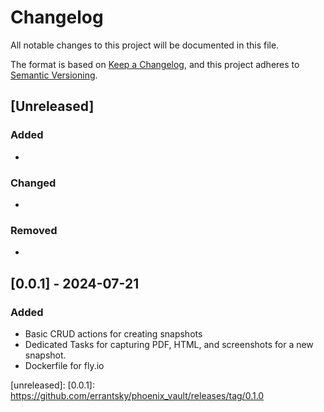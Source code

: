 # Changelog

All notable changes to this project will be documented in this file.

The format is based on [Keep a Changelog](https://keepachangelog.com/en/1.1.0/),
and this project adheres to [Semantic Versioning](https://semver.org/spec/v2.0.0.html).

## [Unreleased]

### Added
- 
### Changed
- 
### Removed

-

## [0.0.1] - 2024-07-21

### Added
- Basic CRUD actions for creating snapshots
- Dedicated Tasks for capturing PDF, HTML, and screenshots for a new snapshot.
- Dockerfile for fly.io


[unreleased]: 
[0.0.1]: https://github.com/errantsky/phoenix_vault/releases/tag/0.1.0